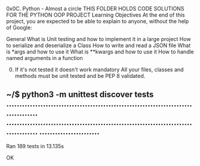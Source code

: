 0x0C. Python - Almost a circle
THIS FOLDER HOLDS CODE SOLUTIONS FOR THE PYTHON OOP PROJECT
Learning Objectives
At the end of this project, you are expected to be able to explain to anyone, without the help of Google:

General
What is Unit testing and how to implement it in a large project
How to serialize and deserialize a Class
How to write and read a JSON file
What is *args and how to use it
What is **kwargs and how to use it
How to handle named arguments in a function

0. If it's not tested it doesn't work
mandatory
All your files, classes and methods must be unit tested and be PEP 8 validated.

~/$ python3 -m unittest discover tests
...................................................................................
...................................................................................
.......................
----------------------------------------------------------------------
Ran 189 tests in 13.135s

OK
